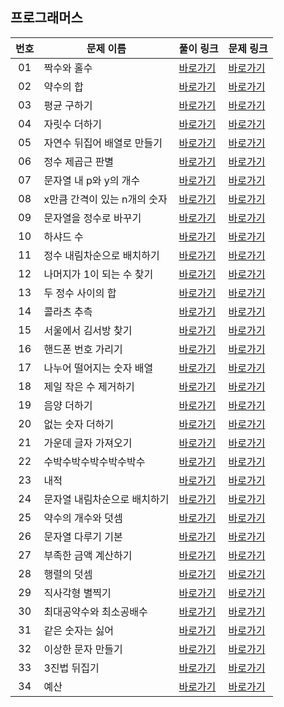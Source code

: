 ## 프로그래머스

번호|문제 이름|풀이 링크|문제 링크|
:---:|------|---|---|
01|짝수와 홀수|[바로가기](https://github.com/HyungJun-Yoo/programmers/blob/main/Lv1/짝수와%20홀수.js)|[바로가기](https://school.programmers.co.kr/learn/courses/30/lessons/12937?language=javascript)|
02|약수의 합|[바로가기](https://github.com/HyungJun-Yoo/programmers/blob/main/Lv1/약수의%20합.js)|[바로가기](https://school.programmers.co.kr/learn/courses/30/lessons/12928?language=javascript)|
03|평균 구하기|[바로가기](https://github.com/HyungJun-Yoo/programmers/blob/main/Lv1/평균%20구하기.js)|[바로가기](https://school.programmers.co.kr/learn/courses/30/lessons/12944?language=javascript)|
04|자릿수 더하기|[바로가기](https://github.com/HyungJun-Yoo/programmers/blob/main/Lv1/자릿수%20더하기.js)|[바로가기](https://school.programmers.co.kr/learn/courses/30/lessons/12931?language=javascript)|
05|자연수 뒤집어 배열로 만들기|[바로가기](https://github.com/HyungJun-Yoo/programmers/blob/main/Lv1/자연수%20뒤집어%20배열로%20만들기.js)|[바로가기](https://school.programmers.co.kr/learn/courses/30/lessons/12932?language=javascript)|
06|정수 제곱근 판별|[바로가기](https://github.com/HyungJun-Yoo/programmers/blob/main/Lv1/정수%20제곱근%20판별.js)|[바로가기](https://school.programmers.co.kr/learn/courses/30/lessons/12934?language=javascript)|
07|문자열 내 p와 y의 개수|[바로가기](https://github.com/HyungJun-Yoo/programmers/blob/main/Lv1/문자열%20내%20p와%20y의%20개수.js)|[바로가기](https://school.programmers.co.kr/learn/courses/30/lessons/12916?language=javascript)|
08|x만큼 간격이 있는 n개의 숫자|[바로가기](https://github.com/HyungJun-Yoo/programmers/blob/main/Lv1/x만큼%20간격이%20있는%20n개의%20숫자.js)|[바로가기](https://school.programmers.co.kr/learn/courses/30/lessons/12954?language=javascript)|
09|문자열을 정수로 바꾸기|[바로가기](https://github.com/HyungJun-Yoo/programmers/blob/main/Lv1/문자열을%20정수로%20바꾸기.js)|[바로가기](https://school.programmers.co.kr/learn/courses/30/lessons/12925?language=javascript)|
10|하샤드 수|[바로가기](https://github.com/HyungJun-Yoo/programmers/blob/main/Lv1/하샤드%20수.js)|[바로가기](https://school.programmers.co.kr/learn/courses/30/lessons/12947?language=javascript)|
11|정수 내림차순으로 배치하기|[바로가기](https://github.com/HyungJun-Yoo/programmers/blob/main/Lv1/정수%20내림차순으로%20배치하기.js)|[바로가기](https://school.programmers.co.kr/learn/courses/30/lessons/12933?language=javascript)|
12|나머지가 1이 되는 수 찾기|[바로가기](https://github.com/HyungJun-Yoo/programmers/blob/main/Lv1/나머지가%201이%20되는%20수%20찾기.js)|[바로가기](https://school.programmers.co.kr/learn/courses/30/lessons/87389?language=javascript)|
13|두 정수 사이의 합|[바로가기](https://github.com/HyungJun-Yoo/programmers/blob/main/Lv1/두%20정수%20사이의%20합.js)|[바로가기](https://school.programmers.co.kr/learn/courses/30/lessons/12912?language=javascript)|
14|콜라츠 추측|[바로가기](https://github.com/HyungJun-Yoo/programmers/blob/main/Lv1/콜라츠%20추측.js)|[바로가기](https://school.programmers.co.kr/learn/courses/30/lessons/12943?language=javascript)|
15|서울에서 김서방 찾기|[바로가기](https://github.com/HyungJun-Yoo/programmers/blob/main/Lv1/서울에서%20김서방%20찾기.js)|[바로가기](https://school.programmers.co.kr/learn/courses/30/lessons/12919?language=javascript)|
16|핸드폰 번호 가리기|[바로가기](https://github.com/HyungJun-Yoo/programmers/blob/main/Lv1/핸드폰%20번호%20가리기.js)|[바로가기](https://school.programmers.co.kr/learn/courses/30/lessons/12948?language=javascript)|
17|나누어 떨어지는 숫자 배열|[바로가기](https://github.com/HyungJun-Yoo/programmers/blob/main/Lv1/나누어%20떨어지는%20숫자%20배열.js)|[바로가기](https://school.programmers.co.kr/learn/courses/30/lessons/12910?language=javascript)|
18|제일 작은 수 제거하기|[바로가기](https://github.com/HyungJun-Yoo/programmers/blob/main/Lv1/제일%20작은%20수%20제거하기.js)|[바로가기](https://school.programmers.co.kr/learn/courses/30/lessons/12935?language=javascript)|
19|음양 더하기|[바로가기](https://github.com/HyungJun-Yoo/programmers/blob/main/Lv1/음양%20더하기.js)|[바로가기](https://school.programmers.co.kr/learn/courses/30/lessons/76501?language=javascript)|
20|없는 숫자 더하기|[바로가기](https://github.com/HyungJun-Yoo/programmers/blob/main/Lv1/없는%20숫자%20더하기.js)|[바로가기](https://school.programmers.co.kr/learn/courses/30/lessons/86051?language=javascript)|
21|가운데 글자 가져오기|[바로가기](https://github.com/HyungJun-Yoo/programmers/blob/main/Lv1/가운데%20글자%20가져오기.js)|[바로가기](https://school.programmers.co.kr/learn/courses/30/lessons/12903?language=javascript)|
22|수박수박수박수박수박수|[바로가기](https://github.com/HyungJun-Yoo/programmers/blob/main/Lv1/수박수박수박수박수박수.js)|[바로가기](https://school.programmers.co.kr/learn/courses/30/lessons/12922?language=javascript)|
23|내적|[바로가기](https://github.com/HyungJun-Yoo/programmers/blob/main/Lv1/내적.js)|[바로가기](https://school.programmers.co.kr/learn/courses/30/lessons/70128?language=javascript)|
24|문자열 내림차순으로 배치하기|[바로가기](https://github.com/HyungJun-Yoo/programmers/blob/main/Lv1/문자열%20내림차순으로%20배치하기.js)|[바로가기](https://school.programmers.co.kr/learn/courses/30/lessons/12917?language=javascript)|
25|약수의 개수와 덧셈|[바로가기](https://github.com/HyungJun-Yoo/programmers/blob/main/Lv1/약수의%20개수와%20덧셈.js)|[바로가기](https://school.programmers.co.kr/learn/courses/30/lessons/77884?language=javascript)|
26|문자열 다루기 기본|[바로가기](https://github.com/HyungJun-Yoo/programmers/blob/main/Lv1/문자열%20다루기%20기본.js)|[바로가기](https://school.programmers.co.kr/learn/courses/30/lessons/12918?language=javascript)|
27|부족한 금액 계산하기|[바로가기](https://github.com/HyungJun-Yoo/programmers/blob/main/Lv1/부족한%20금액%20계산하기.js)|[바로가기](https://school.programmers.co.kr/learn/courses/30/lessons/82612?language=javascript)|
28|행렬의 덧셈|[바로가기](https://github.com/HyungJun-Yoo/programmers/blob/main/Lv1/행렬의%20덧셈.js)|[바로가기](https://school.programmers.co.kr/learn/courses/30/lessons/12950?language=javascript)|
29|직사각형 별찍기|[바로가기](https://github.com/HyungJun-Yoo/programmers/blob/main/Lv1/직사각형%20별찍기.js)|[바로가기](https://school.programmers.co.kr/learn/courses/30/lessons/12969?language=javascript)|
30|최대공약수와 최소공배수|[바로가기](https://github.com/HyungJun-Yoo/programmers/blob/main/Lv1/최대공약수와%20최소공배수.js)|[바로가기](https://school.programmers.co.kr/learn/courses/30/lessons/12940?language=javascript)|
31|같은 숫자는 싫어|[바로가기](https://github.com/HyungJun-Yoo/programmers/blob/main/Lv1/같은%20숫자는%20싫어.js)|[바로가기](https://school.programmers.co.kr/learn/courses/30/lessons/12906?language=javascript)|
32|이상한 문자 만들기|[바로가기](https://github.com/HyungJun-Yoo/programmers/blob/main/Lv1/이상한%20문자%20만들기.js)|[바로가기](https://school.programmers.co.kr/learn/courses/30/lessons/12930?language=javascript)|
33|3진법 뒤집기|[바로가기](https://github.com/HyungJun-Yoo/programmers/blob/main/Lv1/3진법%20뒤집기.js)|[바로가기](https://school.programmers.co.kr/learn/courses/30/lessons/68935?language=javascript)|
34|예산|[바로가기](https://github.com/HyungJun-Yoo/programmers/blob/main/Lv1/예산.js)|[바로가기](https://school.programmers.co.kr/learn/courses/30/lessons/12982?language=javascript)|